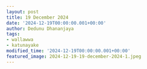 ```yaml
---
layout: post
title: 19 December 2024
date: '2024-12-19T00:00:00.001+00:00'
author: Dedunu Dhananjaya
tags:
- wallawwa
- katunayake
modified_time: '2024-12-19T00:00:00.001+00:00'
featured_image: 2024-12-19-19-december-2024-1.jpeg
---
```


